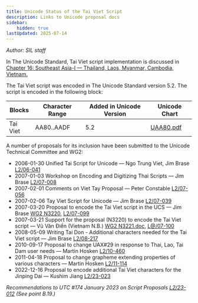 ```yaml
---
title: Unicode Status of the Tai Viet Script
description: Links to Unicode proposal docs
sidebar:
    hidden: true
lastUpdated: 2025-07-14
---
```


_Author: SIL staff_

In The Unicode Standard, Tai Viet script implementation is discussed in [Chapter 16: Southeast Asia-I — Thailand, Laos, Myanmar, Cambodia, Vietnam.](https://www.unicode.org/versions/latest/core-spec/chapter-16/#G59747)

The Tai Viet script was encoded in The Unicode Standard version 5.2. The script is encoded in the following block:

Blocks | Character Range | Added in Unicode Version | Unicode Chart |
------ | --------------- | ------------------------ | ------------- |
Tai Viet | AA80..AADF | 5.2 | [UAA80.pdf](http://www.unicode.org/charts/PDF/UAA80.pdf) |

A number of proposals for its inclusion have been submitted to the Unicode Technical Committee and WG2:

* 2006-01-30 Unified Tai Script for Unicode — Ngo Trung Viet, Jim Brase [L2/06-041](http://www.unicode.org/cgi-bin/GetMatchingDocs.pl?L2/06-041)
* 2007-01-03 Workshop on Encoding and Digitizing Thai Scripts — Jim Brase [L2/07-008](http://www.unicode.org/cgi-bin/GetMatchingDocs.pl?L2/07-008)
* 2007-02-01 Comments on Viet Tay Proposal — Peter Constable [L2/07-056](http://www.unicode.org/cgi-bin/GetMatchingDocs.pl?L2/07-056)
* 2007-02-06 Tay Viet Script for Unicode — Jim Brase [L2/07-039](http://www.unicode.org/cgi-bin/GetMatchingDocs.pl?L2/07-039)
* 2007-03-20 Proposal to encode the Tai Viet script in the UCS — Jim Brase [WG2 N3220](https://www.unicode.org/wg2/docs/n3220.pdf), [L2/07-099](http://www.unicode.org/cgi-bin/GetMatchingDocs.pl?L2/07-099)
* 2007-03-21 Support for the proposal (N3220) to encode the Tai Viet script — Vũ Văn Điền (Vietnam N.B.) [WG2 N3221.doc](https://www.unicode.org/wg2/docs/n3221.doc), [L@/07-100](http://www.unicode.org/cgi-bin/GetMatchingDocs.pl?L2/07-100)
* 2008-05-09 Writing Tai Don - Additional characters needed for the Tai Viet script — Jim Brase [L2/08-217](http://www.unicode.org/cgi-bin/GetMatchingDocs.pl?L2/08-217)
* 2010-09-17 Proposal to change UAX#29 in response to Thai, Lao, Tai Dam user needs — Martin Hosken [L2/10-460](http://www.unicode.org/cgi-bin/GetMatchingDocs.pl?L2/10-460)
* 2011-04-18 Proposal to change grapheme extending properties of various characters — Martin Hosken [L2/11-114](http://www.unicode.org/cgi-bin/GetMatchingDocs.pl?L2/11-114)
* 2022-12-16 Proposal to encode additional Tai Viet characters for the Jinping Dai — Kushim Jiang [L2/23-023](http://www.unicode.org/cgi-bin/GetMatchingDocs.pl?L2/23-023)

_Recommendations to UTC #174 January 2023 on Script Proposals [L2/23-012](https://www.unicode.org/cgi-bin/GetMatchingDocs.pl?L2/23-012) (See point B.19.)_
